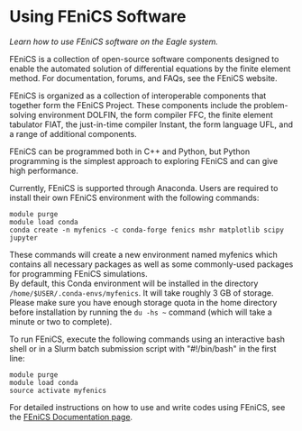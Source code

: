 # Using FEniCS Software 

*Learn how to use FEniCS software on the Eagle system.*

FEniCS is a collection of open-source software components designed to enable the automated solution of differential equations by the finite element method.  For documentation, forums, and FAQs, see the FEniCS website.

FEniCS is organized as a collection of interoperable components that together form the FEniCS Project. These components include the problem-solving environment DOLFIN, the form compiler FFC, the finite element tabulator FIAT, the just-in-time compiler Instant, the form language UFL, and a range of additional components.

FEniCS can be programmed both in C++ and Python, but Python programming is the simplest approach to exploring FEniCS and can give high performance.

Currently, FEniCS is supported through Anaconda. Users are required to install their own FEniCS environment with the following commands:

```
module purge
module load conda
conda create -n myfenics -c conda-forge fenics mshr matplotlib scipy jupyter 
```

These commands will create a new environment named myfenics which contains all necessary packages as well as some commonly-used packages for programming FEniCS simulations.  
By default, this Conda environment will be installed in the directory `/home/$USER/.conda-envs/myfenics`. It will take roughly 3 GB of storage.  
Please make sure you have enough storage quota in the home directory before installation by running the `du -hs ~` command (which will take a minute or two to complete).   

To run FEniCS, execute the following commands using an interactive bash shell or in a Slurm batch submission script with "#!/bin/bash" in the first line:

```
module purge
module load conda
source activate myfenics
```

For detailed instructions on how to use and write codes using FEniCS, see the [FEniCS Documentation page](https://fenicsproject.org/documentation/).
